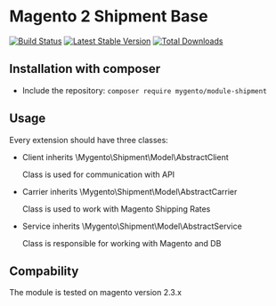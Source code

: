 # Magento 2 Shipment Base

[![Build Status](https://travis-ci.org/mygento/module-shipment.svg?branch=v2.3)](https://travis-ci.org/mygento/module-shipment)
[![Latest Stable Version](https://poser.pugx.org/mygento/module-shipment/v/stable)](https://packagist.org/packages/mygento/module-shipment)
[![Total Downloads](https://poser.pugx.org/mygento/module-shipment/downloads)](https://packagist.org/packages/mygento/module-shipment)

## Installation with composer
* Include the repository: `composer require mygento/module-shipment`

## Usage

Every extension should have three classes:

- Client inherits \Mygento\Shipment\Model\AbstractClient

  Class is used for communication with API

- Carrier inherits \Mygento\Shipment\Model\AbstractCarrier

  Class is used to work with Magento Shipping Rates

- Service inherits \Mygento\Shipment\Model\AbstractService

  Class is responsible for working with Magento and DB

## Compability

The module is tested on magento version 2.3.x
